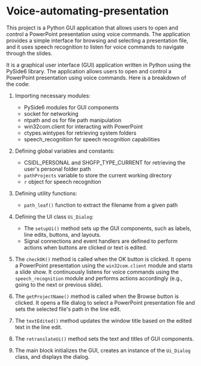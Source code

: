 # Voice-automating-presentation
This project is a Python GUI application that allows users to open and control a PowerPoint presentation using voice commands. The application provides a simple interface for browsing and selecting a presentation file, and it uses speech recognition to listen for voice commands to navigate through the slides.

It is a graphical user interface (GUI) application written in Python using the PySide6 library. The application allows users to open and control a PowerPoint presentation using voice commands. Here is a breakdown of the code:

1. Importing necessary modules:
   - PySide6 modules for GUI components
   - socket for networking
   - ntpath and os for file path manipulation
   - win32com.client for interacting with PowerPoint
   - ctypes.wintypes for retrieving system folders
   - speech_recognition for speech recognition capabilities

2. Defining global variables and constants:
   - CSIDL_PERSONAL and SHGFP_TYPE_CURRENT for retrieving the user's personal folder path
   - `pathProjects` variable to store the current working directory
   - `r` object for speech recognition

3. Defining utility functions:
   - `path_leaf()` function to extract the filename from a given path

4. Defining the UI class `Ui_Dialog`:
   - The `setupUi()` method sets up the GUI components, such as labels, line edits, buttons, and layouts.
   - Signal connections and event handlers are defined to perform actions when buttons are clicked or text is edited.

5. The `checkOK()` method is called when the OK button is clicked. It opens a PowerPoint presentation using the `win32com.client` module and starts a slide show. It continuously listens for voice commands using the `speech_recognition` module and performs actions accordingly (e.g., going to the next or previous slide).

6. The `getProjectName()` method is called when the Browse button is clicked. It opens a file dialog to select a PowerPoint presentation file and sets the selected file's path in the line edit.

7. The `textEdited()` method updates the window title based on the edited text in the line edit.

8. The `retranslateUi()` method sets the text and titles of GUI components.

9. The main block initializes the GUI, creates an instance of the `Ui_Dialog` class, and displays the dialog.
